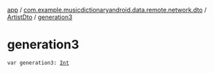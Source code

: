 [app](../../index.md) / [com.example.musicdictionaryandroid.data.remote.network.dto](../index.md) / [ArtistDto](index.md) / [generation3](./generation3.md)

# generation3

`var generation3: `[`Int`](https://kotlinlang.org/api/latest/jvm/stdlib/kotlin/-int/index.html)
